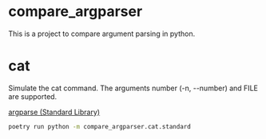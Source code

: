 # compare_argparser

This is a project to compare argument parsing in python.

# cat

Simulate the cat command.
The arguments number (-n, --number) and FILE are supported.

[argparse (Standard Library)](https://docs.python.org/library/argparse.html#module-argparse)

```bash
poetry run python -m compare_argparser.cat.standard
```
